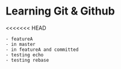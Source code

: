 # Learning Git & Github
<<<<<<< HEAD

	- featureA
	- in master
	- in featureA and committed
	- testing echo
	- testing rebase
